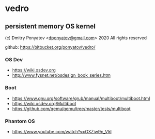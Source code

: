 #  vedro
## persistent memory OS kernel

(c) Dmitry Ponyatov <<dponyatov@gmail.com>> 2020 All rights reserved

github: https://bitbucket.org/ponyatov/vedro/

### OS Dev

* https://wiki.osdev.org
* http://www.fysnet.net/osdesign_book_series.htm

### Boot

* https://www.gnu.org/software/grub/manual/multiboot/multiboot.html
* https://wiki.osdev.org/Multiboot
* https://github.com/qemu/qemu/tree/master/tests/multiboot

### Phantom OS

* https://www.youtube.com/watch?v=OXZiw9n_V5I
